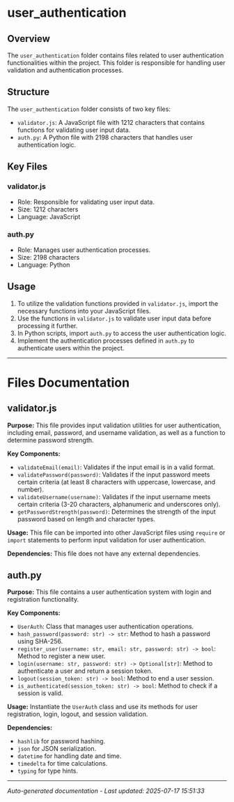 # user_authentication

## Overview
The `user_authentication` folder contains files related to user authentication functionalities within the project. This folder is responsible for handling user validation and authentication processes.

## Structure
The `user_authentication` folder consists of two key files:
- `validator.js`: A JavaScript file with 1212 characters that contains functions for validating user input data.
- `auth.py`: A Python file with 2198 characters that handles user authentication logic.

## Key Files
### validator.js
- Role: Responsible for validating user input data.
- Size: 1212 characters
- Language: JavaScript

### auth.py
- Role: Manages user authentication processes.
- Size: 2198 characters
- Language: Python

## Usage
1. To utilize the validation functions provided in `validator.js`, import the necessary functions into your JavaScript files.
2. Use the functions in `validator.js` to validate user input data before processing it further.
3. In Python scripts, import `auth.py` to access the user authentication logic.
4. Implement the authentication processes defined in `auth.py` to authenticate users within the project.

---

# Files Documentation

## validator.js

**Purpose:** This file provides input validation utilities for user authentication, including email, password, and username validation, as well as a function to determine password strength.

**Key Components:**
- `validateEmail(email)`: Validates if the input email is in a valid format.
- `validatePassword(password)`: Validates if the input password meets certain criteria (at least 8 characters with uppercase, lowercase, and number).
- `validateUsername(username)`: Validates if the input username meets certain criteria (3-20 characters, alphanumeric and underscores only).
- `getPasswordStrength(password)`: Determines the strength of the input password based on length and character types.

**Usage:** This file can be imported into other JavaScript files using `require` or `import` statements to perform input validation for user authentication.

**Dependencies:** This file does not have any external dependencies.

## auth.py

**Purpose:** This file contains a user authentication system with login and registration functionality.

**Key Components:**
- `UserAuth`: Class that manages user authentication operations.
- `hash_password(password: str) -> str`: Method to hash a password using SHA-256.
- `register_user(username: str, email: str, password: str) -> bool`: Method to register a new user.
- `login(username: str, password: str) -> Optional[str]`: Method to authenticate a user and return a session token.
- `logout(session_token: str) -> bool`: Method to end a user session.
- `is_authenticated(session_token: str) -> bool`: Method to check if a session is valid.

**Usage:** Instantiate the `UserAuth` class and use its methods for user registration, login, logout, and session validation.

**Dependencies:** 
- `hashlib` for password hashing.
- `json` for JSON serialization.
- `datetime` for handling date and time.
- `timedelta` for time calculations.
- `typing` for type hints.

---
*Auto-generated documentation - Last updated: 2025-07-17 15:51:33*
